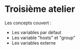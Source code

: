 # Troisième atelier

Les concepts couvert :

* Les variables par défaut
* Les variable "hosts" et "group"
* Les variables externe
